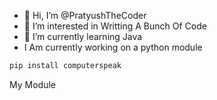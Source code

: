 - 👋 Hi, I’m @PratyushTheCoder
- 👀 I’m interested in Writting A Bunch Of Code
- 🌱 I’m currently learning Java
- I Am currently working on a python module 
```bash
pip install computerspeak
 ``` 
My Module
<!---
PratyushTheCoder/PratyushTheCoder is a ✨ special ✨ repository because its `README.md` (this file) appears on your GitHub profile.
You can click the Preview link to take a look at your changes.
--->
